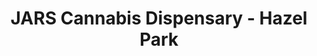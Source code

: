 ---
title: "JARS Cannabis Dispensary - Hazel Park"
url: /hazel-park/jars-cannabis-dispensary-hazel-park/
shop: cannabis
---